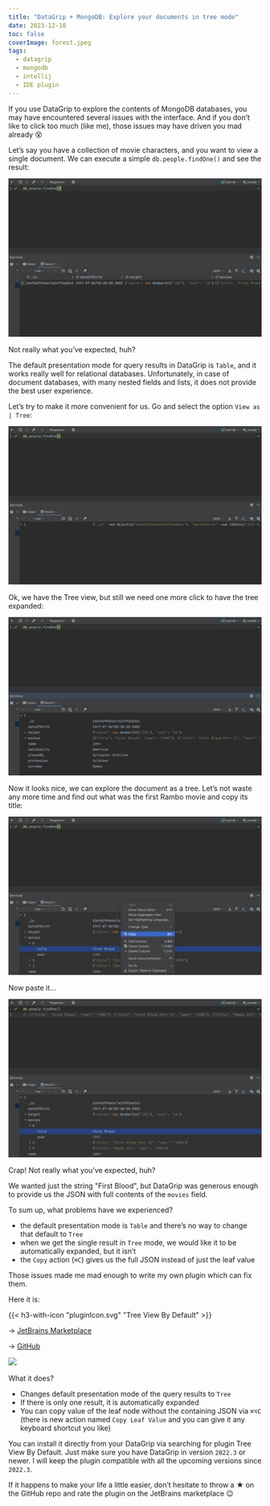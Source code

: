 ```yaml
---
title: "DataGrip + MongoDB: Explore your documents in tree mode"
date: 2023-12-10
toc: false
coverImage: forest.jpeg
tags:
  - datagrip
  - mongodb
  - intellij
  - IDE plugin
---
```

If you use DataGrip to explore the contents of MongoDB databases, you may have encountered several issues with the interface. And if you don’t like to click too much (like me), those issues may have driven you mad already 😵
<!--more-->

Let’s say you have a collection of movie characters, and you want to view a single document. We can execute a simple `db.people.findOne()` and see the result:

![](1.png)

Not really what you’ve expected, huh?

The default presentation mode for query results in DataGrip is `Table`, and it works really well for relational databases. Unfortunately, in case of document databases, with many nested fields and lists, it does not provide the best user experience.

Let’s try to make it more convenient for us. Go and select the option `View as | Tree`:

![](2.png)

Ok, we have the Tree view, but still we need one more click to have the tree expanded:

![](3.png)

Now it looks nice, we can explore the document as a tree. Let’s not waste any more time and find out what was the first Rambo movie and copy its title:

![](4.jpeg)

Now paste it…

![](5.png)

Crap! Not really what you’ve expected, huh?

We wanted just the string "First Blood", but DataGrip was generous enough to provide us the JSON with full contents of the `movies` field.

To sum up, what problems have we experienced?
* the default presentation mode is `Table` and there’s no way to change that default to `Tree`
* when we get the single result in `Tree` mode, we would like it to be automatically expanded, but it isn’t
* the `Copy` action (`⌘C`) gives us the full JSON instead of just the leaf value

Those issues made me mad enough to write my own plugin which can fix them.

Here it is:

{{< h3-with-icon "pluginIcon.svg" "Tree View By Default" >}} 

-> [JetBrains Marketplace](https://plugins.jetbrains.com/plugin/20941-tree-view-by-default)

-> [GitHub](https://github.com/radoslaw-panuszewski/tree-view-by-default)

![](demo.gif)

What it does?

* Changes default presentation mode of the query results to `Tree`
* If there is only one result, it is automatically expanded
* You can copy value of the leaf node without the containing JSON via `⌘⌥C` (there is new action named `Copy Leaf Value` and you can give it any keyboard shortcut you like)

You can install it directly from your DataGrip via searching for plugin Tree View By Default. Just make sure you have DataGrip in version `2022.3` or newer. I will keep the plugin compatible with all the upcoming versions since `2022.3`.

If it happens to make your life a little easier, don’t hesitate to throw a ★ on the GitHub repo and rate the plugin on the JetBrains marketplace 😉
